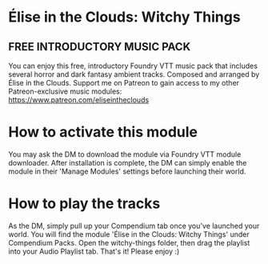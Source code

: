 # Élise in the Clouds: Witchy Things 
  ## FREE INTRODUCTORY MUSIC PACK

You can enjoy this free, introductory Foundry VTT music pack that includes several horror and dark fantasy ambient tracks. Composed and arranged by Élise in the Clouds. Support me on Patreon to gain access to my other Patreon-exclusive music modules: https://www.patreon.com/eliseintheclouds

# How to activate this module
You may ask the DM to download the module via Foundry VTT module downloader. After installation is complete, the DM can simply enable the module in their 'Manage Modules' settings before launching their world. 

# How to play the tracks
As the DM, simply pull up your Compendium tab once you've launched your world. You will find the module 'Élise in the Clouds: Witchy Things' under Compendium Packs. Open the witchy-things folder, then drag the playlist into your Audio Playlist tab.
That's it! Please enjoy :)
